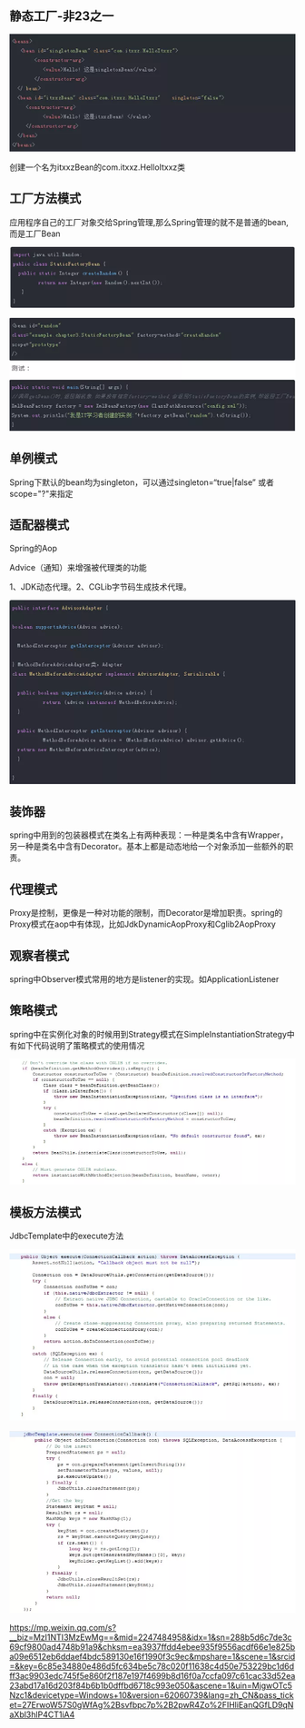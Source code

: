 ## 静态工厂-非23之一

![img](assets/640) 

创建一个名为itxxzBean的com.itxxz.HelloItxxz类



## 工厂方法模式

应用程序自己的工厂对象交给Spring管理,那么Spring管理的就不是普通的bean,而是工厂Bean 

![img](assets/640-1554187716897) 

![img](assets/640-1554187725249) 



## 单例模式

Spring下默认的bean均为singleton，可以通过singleton=“true|false” 或者 scope="?"来指定 



## 适配器模式

Spring的Aop 

Advice（通知）来增强被代理类的功能 



1、JDK动态代理。2、CGLib字节码生成技术代理。 

![img](assets/640-1554187819130) 



## 装饰器

spring中用到的包装器模式在类名上有两种表现：一种是类名中含有Wrapper，另一种是类名中含有Decorator。基本上都是动态地给一个对象添加一些额外的职责。 



## 代理模式

Proxy是控制，更像是一种对功能的限制，而Decorator是增加职责。spring的Proxy模式在aop中有体现，比如JdkDynamicAopProxy和Cglib2AopProxy 



## 观察者模式 

spring中Observer模式常用的地方是listener的实现。如ApplicationListener 



## 策略模式

spring中在实例化对象的时候用到Strategy模式在SimpleInstantiationStrategy中有如下代码说明了策略模式的使用情况 

![img](assets/640-1554188205106) 

## 模板方法模式 

JdbcTemplate中的execute方法 

![img](assets/640-1554188251482) 

![img](assets/640-1554188256152) 











https://mp.weixin.qq.com/s?__biz=MzI1NTI3MzEwMg==&mid=2247484958&idx=1&sn=288b5d6c7de3c69cf9800ad4748b91a9&chksm=ea3937ffdd4ebee935f9556acdf66e1e825ba09e6512eb6ddaef4bdc589130e16f1990f3c9ec&mpshare=1&scene=1&srcid=&key=6c85e34880e486d5fc634be5c78c020f11638c4d50e753229bc1d6dff3ac9903edc745f5e860f2f187e197f4699b8d16f0a7ccfa097c61cac33d52ea23abd17a16d203f84b6b1b0dffbd6718c993e050&ascene=1&uin=MjgwOTc5Nzc1&devicetype=Windows+10&version=62060739&lang=zh_CN&pass_ticket=27ErwoW57S0gWfAg%2Bsvfbpc7p%2B2pwR4Zo%2FIHliEanQGfLD9qNaXbl3hlP4CT1iA4